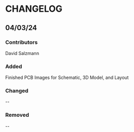 # CHANGELOG

## 04/03/24
### Contributors
David Salzmann

### Added
Finished PCB Images for Schematic, 3D Model, and Layout

### Changed
--

### Removed
--
